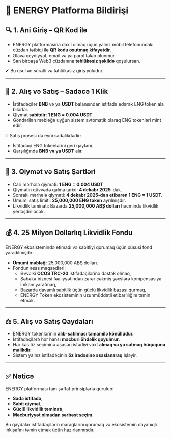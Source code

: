 # 📢 ENERGY Platforma Bildirişi

## 🔍 1. Ani Giriş – QR Kod ilə
- ENERGY platformasına daxil olmaq üçün yalnız mobil telefonundakı cüzdan tətbiqi ilə **QR kodu oxutmaq kifayətdir.**  
- Əlavə qeydiyyat, email və ya parol tələb olunmur.  
- Sən birbaşa Web3 cüzdanına **təhlükəsiz şəkildə** qoşulursan.  

✔ Bu üsul ən sürətli və təhlükəsiz giriş yoludur.  

---

## 💸 2. Alış və Satış – Sadəcə 1 Klik
- İstifadəçilər **BNB** və ya **USDT** balansından istifadə edərək ENG token ala bilərlər.  
- Qiymət **sabitdir**: **1 ENG = 0.004 USDT**.  
- Göndərilən məbləğə uyğun sistem avtomatik olaraq ENG tokenləri mint edir.  

💡 Satış prosesi də eyni sadəlikdədir:  
- İstifadəçi ENG tokenlərini geri qaytarır,  
- Qarşılığında **BNB və ya USDT** alır.  

---

## 🔐 3. Qiymət və Satış Şərtləri
- Cari mərhələ qiyməti: **1 ENG = 0.004 USDT**  
- Qiymətin qüvvədə qalma tarixi: **4 dekabr 2025**-dək.  
- Sonrakı mərhələ qiyməti: **4 dekabr 2025-dən etibarən 1 ENG = 1 USDT.**  
- Ümumi satış limiti: **25,000,000 ENG token** ayrılmışdır.  
- Likvidlik təminatı: Bazarda **25,000,000 ABŞ dolları** həcmində likvidlik yerləşdiriləcək.  

---

## 💰 4. 25 Milyon Dollarlıq Likvidlik Fondu
ENERGY ekosistemində etimadı və sabitliyi qorumaq üçün xüsusi fond yaradılmışdır:  

- **Ümumi məbləğ:** 25,000,000 ABŞ dolları.  
- Fondun əsas məqsədləri:  
  - Əvvəlki **OCOS TRC-20** istifadəçilərinə dəstək olmaq,  
  - Şəbəkə biznesi fəaliyyətindən zərər çəkmiş şəxslərə kompensasiya imkanı yaratmaq,  
  - Bazarda davamlı sabitlik üçün güclü likvidlik bazası qurmaq,  
  - ENERGY Token ekosisteminin uzunmüddətli etibarlılığını təmin etmək.  

---

## ⚖️ 5. Alış və Satış Qaydaları
- ENERGY tokenlərinin **alıb-satılması tamamilə könüllüdür.**  
- İstifadəçilərə hər hansı **məcburi öhdəlik qoyulmur.**  
- Hər kəs öz seçiminə əsasən istədiyi vaxt **almaq və ya satmaq hüququna malikdir.**  
- Sistem yalnız istifadəçinin **öz iradəsinə əsaslanaraq** işləyir.  

---

## ✅ Nəticə
ENERGY platforması tam şəffaf prinsiplərlə qurulub:  
- **Sadə istifadə**,  
- **Sabit qiymət**,  
- **Güclü likvidlik təminatı**,  
- **Məcburiyyət olmadan sərbəst seçim.**  

Bu qaydalar istifadəçilərin maraqlarını qorumaq və ekosistemin dayanıqlı inkişafını təmin etmək üçün hazırlanmışdır.
